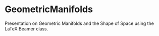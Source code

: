 GeometricManifolds
==================

Presentation on Geometric Manifolds and the Shape of Space using the LaTeX Beamer class.
